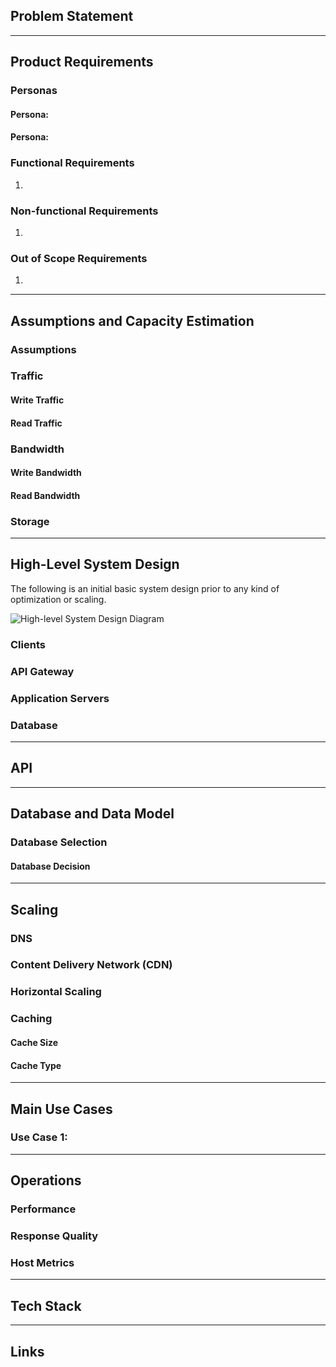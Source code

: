 ## Problem Statement



---

## Product Requirements

### Personas



#### Persona: 


#### Persona: 


### Functional Requirements

1. 

### Non-functional Requirements

1. 

### Out of Scope Requirements

1. 

---

## Assumptions and Capacity Estimation

### Assumptions

### Traffic

#### Write Traffic

#### Read Traffic

### Bandwidth

#### Write Bandwidth

#### Read Bandwidth

### Storage

---

## High-Level System Design

The following is an initial basic system design prior to any kind of optimization or scaling.

![High-level System Design Diagram](/docs/diagrams/out/high_level_system_design/high_level_system_design.png)

### Clients

### API Gateway

### Application Servers

### Database

---

## API


---

## Database and Data Model

### Database Selection

#### Database Decision

---

## Scaling

### DNS

### Content Delivery Network (CDN)

### Horizontal Scaling

### Caching

#### Cache Size

#### Cache Type

---

## Main Use Cases

### Use Case 1: 

---

## Operations

### Performance

### Response Quality

### Host Metrics

---

## Tech Stack

---

## Links
